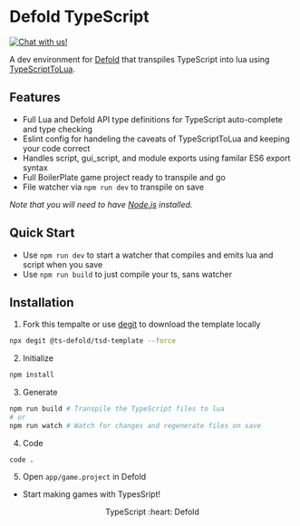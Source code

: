 # Defold TypeScript
<a href="https://discord.gg/eukcq5m"><img alt="Chat with us!" src="https://img.shields.io/discord/766898804896038942.svg?colorB=7581dc&logo=discord&logoColor=white"></a>

A dev environment for [Defold](https://defold.com/) that transpiles TypeScript into lua using [TypeScriptToLua](https://github.com/TypeScriptToLua/TypeScriptToLua).

## Features
- Full Lua and Defold API type definitions for TypeScript auto-complete and type checking
- Eslint config for handeling the caveats of TypeScriptToLua and keeping your code correct
- Handles script, gui_script, and module exports using familar ES6 export syntax
- Full BoilerPlate game project ready to transpile and go
- File watcher via `npm run dev` to transpile on save

*Note that you will need to have [Node.js](https://nodejs.org) installed.*

## Quick Start
- Use `npm run dev` to start a watcher that compiles and emits lua and script when you save  
- Use `npm run build` to just compile your ts, sans watcher  

## Installation
1. Fork this tempalte or use [degit](https://www.npmjs.com/package/degit) to download the template locally
```bash
npx degit @ts-defold/tsd-template --force
```

2. Initialize
```bash
npm install
```

3. Generate
```bash
npm run build # Transpile the TypeScript files to lua
# or
npm run watch # Watch for changes and regenerate files on save
```

4. Code
```
code .
```

5. Open `app/game.project` in Defold
- Start making games with TypesSript!

<p align="center" class="h4">
  TypeScript :heart: Defold
</p>
